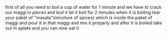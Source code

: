 first of all you need to boil a cup of water for 1 minute and we have to crack our maggi in pieces and boil it  let it boil for 2 minutes when it is boiling tear your paket of "masala"(micxture of spices) which is inside  the paket of maggi and pour it in that maggi and mix it proparly and after it is boiled take out in aplate and you can now eat it 